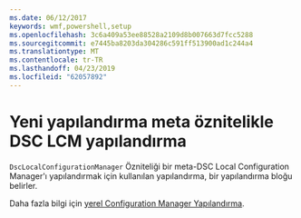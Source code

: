 ```yaml
---
ms.date: 06/12/2017
keywords: wmf,powershell,setup
ms.openlocfilehash: 3c6a409a53ee88528a2109d8b007663d7fcc5288
ms.sourcegitcommit: e7445ba8203da304286c591ff513900ad1c244a4
ms.translationtype: MT
ms.contentlocale: tr-TR
ms.lasthandoff: 04/23/2019
ms.locfileid: "62057892"
---
```

# <a name="configure-dsc-lcm-with-new-meta-configuration-attribute"></a>Yeni yapılandırma meta öznitelikle DSC LCM yapılandırma

`DscLocalConfigurationManager` Özniteliği bir meta-DSC Local Configuration Manager'ı yapılandırmak için kullanılan yapılandırma, bir yapılandırma bloğu belirler.

Daha fazla bilgi için [yerel Configuration Manager Yapılandırma](https://msdn.microsoft.com/powershell/dsc/metaconfig).
